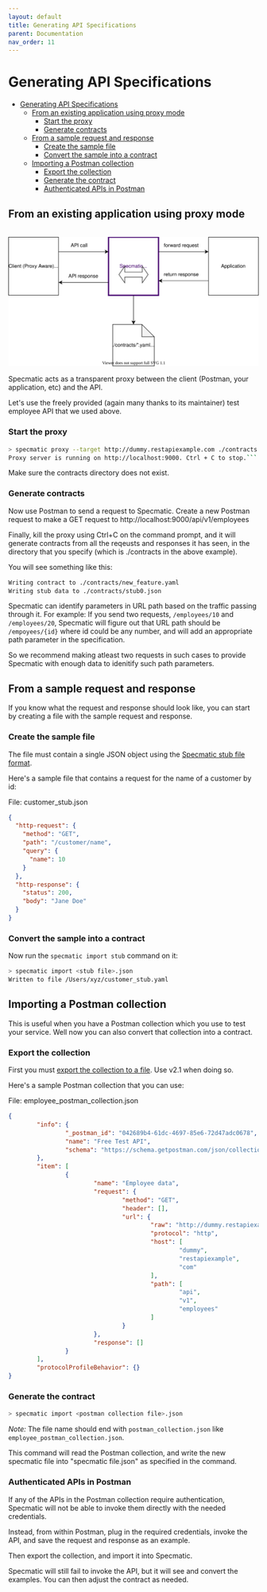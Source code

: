```yaml
---
layout: default
title: Generating API Specifications
parent: Documentation
nav_order: 11
---
```

Generating API Specifications
=============================

- [Generating API Specifications](#generating-api-specifications)
  - [From an existing application using proxy mode](#from-an-existing-application-using-proxy-mode)
    - [Start the proxy](#start-the-proxy)
    - [Generate contracts](#generate-contracts)
  - [From a sample request and response](#from-a-sample-request-and-response)
    - [Create the sample file](#create-the-sample-file)
    - [Convert the sample into a contract](#convert-the-sample-into-a-contract)
  - [Importing a Postman collection](#importing-a-postman-collection)
    - [Export the collection](#export-the-collection)
    - [Generate the contract](#generate-the-contract)
    - [Authenticated APIs in Postman](#authenticated-apis-in-postman)

## From an existing application using proxy mode

\
![](/images/specmatic-reverse-proxy.svg)

Specmatic acts as a transparent proxy between the client (Postman, your application, etc) and the API.

Let's use the freely provided (again many thanks to its maintainer) test employee API that we used above.

### Start the proxy

```bash
> specmatic proxy --target http://dummy.restapiexample.com ./contracts
Proxy server is running on http://localhost:9000. Ctrl + C to stop.```
```

Make sure the contracts directory does not exist.

### Generate contracts

Now use Postman to send a request to Specmatic. Create a new Postman request to make a GET request to http://localhost:9000/api/v1/employees

Finally, kill the proxy using Ctrl+C on the command prompt, and it will generate contracts from all the reqeusts and responses it has seen, in the directory that you specify (which is ./contracts in the above example).

You will see something like this:
```bash
Writing contract to ./contracts/new_feature.yaml
Writing stub data to ./contracts/stub0.json
```

Specmatic can identify parameters in URL path based on the traffic passing through it.
For example: If you send two requests, ```/employees/10``` and ```/employees/20```, Specmatic will figure out that URL path should be ```/empoyees/{id}``` where id could be any number, and will add an appropriate path parameter in the specification.

So we recommend making atleast two requests in such cases to provide Specmatic with enough data to idenitify such path parameters.

## From a sample request and response

If you know what the request and response should look like, you can start by creating a file with the sample request and response.

### Create the sample file

The file must contain a single JSON object using the [Specmatic stub file format](/documentation/test_data_format.html).

Here's a sample file that contains a request for the name of a customer by id:

File: customer_stub.json
```json
{
  "http-request": {
    "method": "GET",
    "path": "/customer/name",
    "query": {
      "name": 10
    }
  },
  "http-response": {
    "status": 200,
    "body": "Jane Doe"
  }
}
```

### Convert the sample into a contract

Now run the `specmatic import stub` command on it:

```bash
> specmatic import <stub file>.json
Written to file /Users/xyz/customer_stub.yaml
```

## Importing a Postman collection

This is useful when you have a Postman collection which you use to test your service. Well now you can also convert that collection into a contract.

### Export the collection

First you must [export the collection to a file](https://learning.postman.com/docs/getting-started/importing-and-exporting-data/#exporting-postman-data). Use v2.1 when doing so.

Here's a sample Postman collection that you can use:

File: employee_postman_collection.json
```json
{
        "info": {
                "_postman_id": "042689b4-61dc-4697-85e6-72d47adc0678",
                "name": "Free Test API",
                "schema": "https://schema.getpostman.com/json/collection/v2.1.0/collection.json"
        },
        "item": [
                {
                        "name": "Employee data",
                        "request": {
                                "method": "GET",
                                "header": [],
                                "url": {
                                        "raw": "http://dummy.restapiexample.com/api/v1/employees",
                                        "protocol": "http",
                                        "host": [
                                                "dummy",
                                                "restapiexample",
                                                "com"
                                        ],
                                        "path": [
                                                "api",
                                                "v1",
                                                "employees"
                                        ]
                                }
                        },
                        "response": []
                }
        ],
        "protocolProfileBehavior": {}
}
```

### Generate the contract

```bash
> specmatic import <postman collection file>.json
```
_*Note:*_ The file name should end with `postman_collection.json` like `employee_postman_collection.json`.

This command will read the Postman collection, and write the new specmatic file into "specmatic file.json" as specified in the command.

### Authenticated APIs in Postman

If any of the APIs in the Postman collection require authentication, Specmatic will not be able to invoke them directly with the needed credentials.

Instead, from within Postman, plug in the required credentials, invoke the API, and save the request and response as an example.

Then export the collection, and import it into Specmatic.

Specmatic will still fail to invoke the API, but it will see and convert the examples. You can then adjust the contract as needed.

